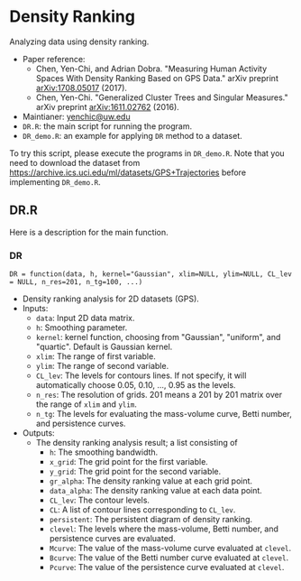 # Density Ranking 
Analyzing data using density ranking.

- Paper reference: 
  - Chen, Yen-Chi, and Adrian Dobra. "Measuring Human Activity Spaces With Density Ranking Based on GPS Data." arXiv preprint [arXiv:1708.05017](https://arxiv.org/abs/1708.05017) (2017).
  - Chen, Yen-Chi. "Generalized Cluster Trees and Singular Measures." arXiv preprint [arXiv:1611.02762](https://arxiv.org/abs/1611.02762) (2016).
- Maintianer: yenchic@uw.edu
- `DR.R`: the main script for running the program.
- `DR_demo.R`: an example for applying `DR` method to a dataset.

To try this script, please execute the programs in `DR_demo.R`. 
Note that you need to download the dataset from https://archive.ics.uci.edu/ml/datasets/GPS+Trajectories before implementing `DR_demo.R`.  


## DR.R
Here is a description for the main function.

### DR
`DR = function(data, h, kernel="Gaussian", xlim=NULL, ylim=NULL, CL_lev = NULL, n_res=201, n_tg=100, ...)`
- Density ranking analysis for 2D datasets (GPS).  
- Inputs:
  - `data`: Input 2D data matrix.
  - `h`: Smoothing parameter.
  - `kernel`: kernel function, choosing from "Gaussian", "uniform", and "quartic". Default is Gaussian kernel. 
  - `xlim`: The range of first variable. 
  - `ylim`: The range of second variable. 
  - `CL_lev`: The levels for contours lines. If not specify, it will automatically choose 0.05, 0.10, ..., 0.95 as the levels.
  - `n_res`: The resolution of grids. 201 means a 201 by 201 matrix over the range of `xlim` and `ylim`.
  - `n_tg`: The levels for evaluating the mass-volume curve, Betti number, and persistence curves.
- Outputs:
  - The density ranking analysis result; a list consisting of
    - `h`: The smoothing bandwidth. 
    - `x_grid`: The grid point for the first variable.
    - `y_grid`: The grid point for the second variable.
    - `gr_alpha`: The density ranking value at each grid point.
    - `data_alpha`: The density ranking value at each data point.
    - `CL_lev`: The contour levels. 
    - `CL`: A list of contour lines corresponding to `CL_lev`.
    - `persistent`: The persistent diagram of density ranking.
    - `clevel`: The levels where the mass-volume, Betti number, and persistence curves are evaluated.
    - `Mcurve`: The value of the mass-volume curve evaluated at `clevel`.
    - `Bcurve`: The value of the Betti number curve evaluated at `clevel`.
    - `Pcurve`: The value of the persistence curve evaluated at `clevel`.
    
    
